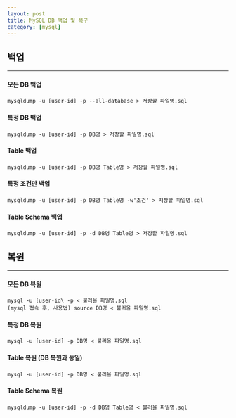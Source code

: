 ```yaml
---
layout: post
title: MySQL DB 백업 및 복구
category: [mysql]
---
```


## 백업
---

#### 모든 DB 백업
```
mysqldump -u [user-id] -p --all-database > 저장할 파일명.sql
```
<div class="blank"></div>

#### 특정 DB 백업
```
mysqldump -u [user-id] -p DB명 > 저장할 파일명.sql
```
<div class="blank"></div>

#### Table 백업
```
mysqldump -u [user-id] -p DB명 Table명 > 저장할 파일명.sql
```
<div class="blank"></div>

#### 특정 조건만 백업
```
mysqldump -u [user-id] -p DB명 Table명 -w'조건' > 저장할 파일명.sql
```
<div class="blank"></div>

#### Table Schema 백업
```
mysqldump -u [user-id] -p -d DB명 Table명 > 저장할 파일명.sql
```
<div class="twin_blank"></div>


## 복원
---

#### 모든 DB 복원
```
mysql -u [user-id\ -p < 불러올 파일명.sql
(mysql 접속 후, 사용법) source DB명 < 불러올 파일명.sql
```
<div class="blank"></div>

#### 특정 DB 복원
```
mysql -u [user-id] -p DB명 < 불러올 파일명.sql
```
<div class="blank"></div>

#### Table 복원 (DB 복원과 동일)
```
mysql -u [user-id] -p DB명 < 불러올 파일명.sql
```
<div class="blank"></div>

#### Table Schema 복원
```
mysqldump -u [user-id] -p -d DB명 Table명 < 불러올 파일명.sql
```